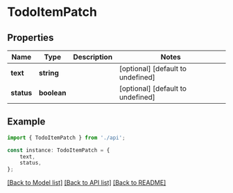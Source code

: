 # TodoItemPatch


## Properties

Name | Type | Description | Notes
------------ | ------------- | ------------- | -------------
**text** | **string** |  | [optional] [default to undefined]
**status** | **boolean** |  | [optional] [default to undefined]

## Example

```typescript
import { TodoItemPatch } from './api';

const instance: TodoItemPatch = {
    text,
    status,
};
```

[[Back to Model list]](../README.md#documentation-for-models) [[Back to API list]](../README.md#documentation-for-api-endpoints) [[Back to README]](../README.md)
